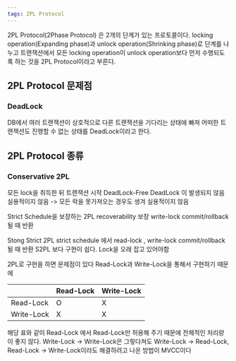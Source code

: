 ```yaml
---
tags: 2PL Protocol
---
```

2PL Protocol(2Phase Protocol) 은 2개의 단계가 있는 프로토콜이다.
locking operation(Expanding phase)과 unlock operation(Shrinking phase)로 단계를 나누고 트랜잭션에서 모든 locking operation이 unlock operation보다 먼저 수행되도록 하는 것을 2PL Protocol이라고 부른다.

## 2PL Protocol 문제점

### DeadLock
DB에서 여러 트랜잭션이 상호적으로 다른 트랜잭션을 기다리는 상태에 빠져 어떠한 트랜잭션도 진행할 수 없는 상태를 DeadLock이라고 한다.


## 2PL Protocol 종류
### Conservative 2PL
모든 lock을 취득한 뒤 트랜잭션 시작
DeadLock-Free DeadLock 이 발생되지 않음
실용적이지 않음 -> 모든 락을 못가져오는 경우도 생겨 실용적이지 않음


Strict Schedule을 보장하는 2PL
recoverability 보장
write-lock commit/rollback 될 때 반환

Stong Strict 2PL
strict schedule 에서 
read-lock , write-lock commit/rollback 될 때 반환
S2PL 보다 구현이 쉽다.
Lock을 오래 잡고 있어야함

2PL로 구현을 하면 문제점이 있다
Read-Lock과 Write-Lock을 통해서 구현하기 때문에

|  | Read-Lock | Write-Lock |
| --- | --- | --- |
| Read-Lock | O | X |
| Write-Lock | X | X |

해당 표와 같이 Read-Lock 에서 Read-Lock만 허용해 주기 때문에 전체적인 처리량이 좋지 않다.
Write-Lock -> Write-Lock은 그렇다쳐도 Write-Lock -> Read-Lock, Read-Lock -> Write-Lock이라도 해결하려고 나온 방법이 MVCC이다



